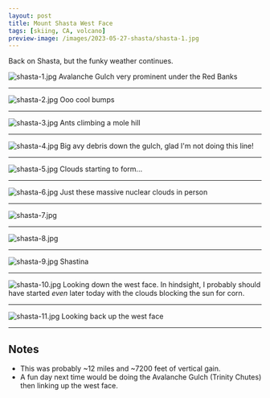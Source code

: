 ```yaml
---
layout: post
title: Mount Shasta West Face
tags: [skiing, CA, volcano]
preview-image: /images/2023-05-27-shasta/shasta-1.jpg
---
```


Back on Shasta, but the funky weather continues.

<!--more-->

![shasta-1.jpg](/images/2023-05-27-shasta/shasta-1.jpg)
Avalanche Gulch very prominent under the Red Banks

---

![shasta-2.jpg](/images/2023-05-27-shasta/shasta-2.jpg)
Ooo cool bumps

---

![shasta-3.jpg](/images/2023-05-27-shasta/shasta-3.jpg)
Ants climbing a mole hill

---

![shasta-4.jpg](/images/2023-05-27-shasta/shasta-4.jpg)
Big avy debris down the gulch, glad I'm not doing this line!

---

![shasta-5.jpg](/images/2023-05-27-shasta/shasta-5.jpg)
Clouds starting to form\.\.\.

---

![shasta-6.jpg](/images/2023-05-27-shasta/shasta-6.jpg)
Just these massive nuclear clouds in person

---

![shasta-7.jpg](/images/2023-05-27-shasta/shasta-7.jpg)

---

![shasta-8.jpg](/images/2023-05-27-shasta/shasta-8.jpg)

---

![shasta-9.jpg](/images/2023-05-27-shasta/shasta-9.jpg)
Shastina

---

![shasta-10.jpg](/images/2023-05-27-shasta/shasta-10.jpg)
Looking down the west face.
In hindsight, I probably should have started _even_ later today with the clouds blocking the sun for corn.

---

![shasta-11.jpg](/images/2023-05-27-shasta/shasta-11.jpg)
Looking back up the west face

---

## Notes
* This was probably ~12 miles and ~7200 feet of vertical gain.
* A fun day next time would be doing the Avalanche Gulch (Trinity Chutes) then linking up the west face.
